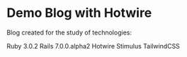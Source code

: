 # Demo Blog with Hotwire

Blog created for the study of technologies:

Ruby 3.0.2
Rails 7.0.0.alpha2
Hotwire
Stimulus
TailwindCSS
